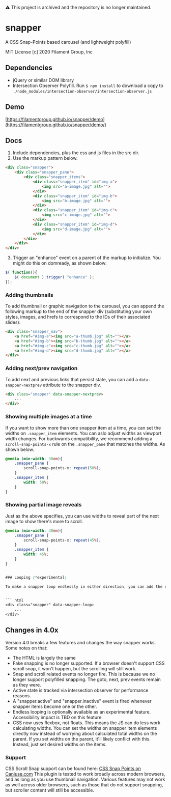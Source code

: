 :warning: This project is archived and the repository is no longer maintained. 

# snapper

A CSS Snap-Points based carousel (and lightweight polyfill)

MIT License
[c] 2020 Filament Group, Inc

## Dependencies
- jQuery or similar DOM library
- Intersection Observer Polyfill. Run `$ npm install` to download a copy to  `./node_modules/intersection-observer/intersection-observer.js`

## Demo

[https://filamentgroup.github.io/snapper/demo](https://filamentgroup.github.io/snapper/demo/)


## Docs

1. Include dependencies, plus the css and js files in the src dir.
2. Use the  markup pattern below.

``` html
<div class="snapper">
	<div class="snapper_pane">
		<div class="snapper_items">
			<div class="snapper_item" id="img-a">
				<img src="a-image.jpg" alt="">
			</div>
			<div class="snapper_item" id="img-b">
				<img src="b-image.jpg" alt="">
			</div>
			<div class="snapper_item" id="img-c">
				<img src="c-image.jpg" alt="">
			</div>
			<div class="snapper_item" id="img-d">
				<img src="d-image.jpg" alt="">
			</div>
		</div>
	</div>
</div>
```

3. Trigger an "enhance" event on a parent of the markup to initialize. You might do this on domready, as shown below:

``` js
$( function(){
	$( document ).trigger( "enhance" );
});
```

### Adding thumbnails

To add thumbnail or graphic navigation to the carousel, you can append the following markup to the end of the snapper div (substituting your own styles, images, and hrefs to correspond to the IDs of their associated slides):

``` html
<div class="snapper_nav">
	<a href="#img-a"><img src="a-thumb.jpg" alt=""></a>
	<a href="#img-b"><img src="b-thumb.jpg" alt=""></a>
	<a href="#img-c"><img src="c-thumb.jpg" alt=""></a>
	<a href="#img-d"><img src="d-thumb.jpg" alt=""></a>
</div>
```

### Adding next/prev navigation

To add next and previous links that persist state, you can add a `data-snapper-nextprev` attribute to the snapper div.

``` html
<div class="snapper" data-snapper-nextprev>
	...
</div>
```


### Showing multiple images at a time

If you want to show more than one snapper item at a time, you can set the widths on `.snapper_item` elements. You can aslo adjust widths as viewport width changes. For backwards compatibility, we recommend adding a `scroll-snap-points-x` rule on the `.snapper_pane` that matches the widths. As shown below.

``` css
@media (min-width: 30em){
	.snapper_pane {
		scroll-snap-points-x: repeat(50%);
	}
	.snapper_item {
		width: 50%;
	}
}
```

### Showing partial image reveals

Just as the above specifies, you can use widths to reveal part of the next image to show there's more to scroll.


``` css
@media (min-width: 30em){
	.snapper_pane {
		scroll-snap-points-x: repeat(45%);
	}
	.snapper_item {
		width: 45%;
	}
}


### Looping (*experimental)

To make a snapper loop endlessly in either direction, you can add the data-snapper-loop attribute. This feature is experimental in this release.


``` html
<div class="snapper" data-snapper-loop>
	...
</div>
```


## Changes in 4.0x

Version 4.0 breaks a few features and changes the way snapper works. Some notes on that:

- The HTML is largely the same
- Fake snapping is no longer supported. If a browser doesn't support CSS scroll snap, it won't happen, but the scrolling will still work.
- Snap and scroll related events no longer fire. This is because we no longer support polyfilled snapping. The goto, next, prev events remain as they were.
- Active state is tracked via intersection observer for performance reasons. 
- A "snapper.active" and "snapper.inactive" event is fired whenever snapper items become one or the other.
- Endless looping is optionally available as an experimental feature. Accessibility impact is TBD on this feature.
- CSS now uses flexbox, not floats. This means the JS can do less work calculating widths. You can set the widths on snapper item elements directly now instead of worrying about calculated total widths on the parent. If you set widths on the parent, it'll likely conflict with this. Instead, just set desired widths on the items.


### Support

CSS Scroll Snap support can be found here: [CSS Snap Points on Caniuse.com](http://caniuse.com/#feat=css-snappoints)
This plugin is tested to work broadly across modern browsers, and as long as you use thumbnail navigation. Various features may not work as well across older browsers, such as those that do not support snapping, but scroller content will still be accessible.
